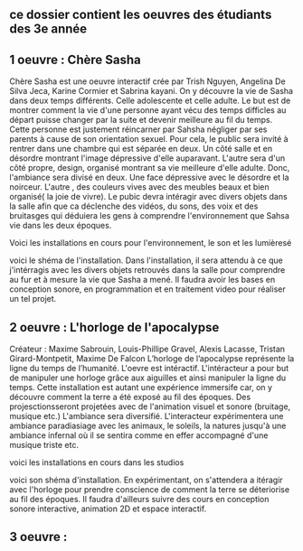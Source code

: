 ## ce dossier contient les oeuvres des étudiants des 3e année

## 1 oeuvre : Chère Sasha

Chère Sasha est une oeuvre interactif crée par Trish Nguyen, Angelina De Silva Jeca, Karine Cormier et Sabrina kayani. On y découvre la vie de Sasha dans deux temps différents. Celle adolescente et celle adulte. Le but est de montrer comment la vie d'une personne ayant vécu des temps difficles au départ puisse changer par la suite et devenir meilleure au fil du temps. Cette personne est justement réincarner par Sahsha négliger par ses parents à cause de son orientation sexuel. Pour cela, le public sera invité à rentrer dans une chambre qui est séparée en deux. Un côté salle et en désordre montrant l'image dépressive d'elle auparavant. L'autre sera d'un côté propre, design, organisé  montrant sa vie meilleure d'elle adulte. Donc, l'ambiance sera divisé en deux. Une face dépressive avec le désordre et la noirceur. L'autre , des couleurs vives avec des meubles beaux et bien organisé( la joie de vivre). Le pubic devra intéragir avec divers objets dans la salle afin que ca déclenche des vidéos, du sons, des voix et des bruitasges qui déduiera les gens  à comprendre l'environnement que Sahsa vie dans les deux époques.

Voici les installations en cours pour l'environnement, le son et les lumièresé

voici  le shéma de l'installation.
Dans l'installation, il sera attendu à ce que j'intérragis avec les divers objets retrouvés dans la salle pour comprendre au fur et à mesure la vie que Sasha a mené. 
Il faudra avoir les bases en conception sonore, en programmation et en traitement video pour réaliser un tel projet.

## 2 oeuvre : L'horloge de l'apocalypse
Créateur : Maxime Sabrouin, Louis-Phillipe Gravel, Alexis Lacasse, Tristan Girard-Montpetit, Maxime De Falcon
L’horloge de l’apocalypse représente la ligne du temps de l’humanité. L'oevre est intéractif. L'intéracteur a pour but de manipuler une horloge grâce aux aiguilles et ainsi manipuler la ligne du temps. Cette installation est autant une expérience immersife car, on y découvre comment la terre a été exposé au fil des époques. Des projesctionsseront projetées avec de l'animation visuel et sonore (bruitage, musique etc.) L'ambiance sera diversifié. L'interacteur expérimentera une ambiance paradiasiage avec les animaux, le soleils, la natures jusqu'à  une ambiance infernal où il se sentira comme en effer accompagné d'une musique triste etc. 

voici les installations en cours dans les studios

voici son shéma d'installation.
 En expérimentant, on s'attendera a itéragir avec l'horloge pour prendre conscience de comment la terre se déteriorise au fil des époques. Il faudra d'ailleurs suivre des cours en conception sonore interactive, animation 2D et espace interactif.
 
 ## 3 oeuvre : 





